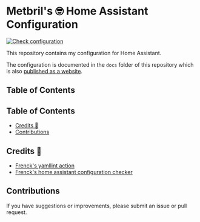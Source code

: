 # Metbril's 🤓 Home Assistant Configuration

[![Check configuration][check-badge]][check-log]

This repository contains my configuration for Home Assistant.

The configuration is documented in the `docs` folder of this repository which is also [published as a website][docs].

## Table of Contents

<!-- START doctoc generated TOC please keep comment here to allow auto update -->
<!-- DON'T EDIT THIS SECTION, INSTEAD RE-RUN doctoc TO UPDATE -->
## Table of Contents

- [Credits 🙏](#credits-)
- [Contributions](#contributions)

<!-- END doctoc generated TOC please keep comment here to allow auto update -->

## Credits 🙏

- [Frenck's yamllint action](https://github.com/frenck/action-yamllint)
- [Frenck's home assistant configuration checker](https://github.com/frenck/action-home-assistant)

## Contributions

If you have suggestions or improvements, please submit an issue or pull request.

[check-badge]: https://github.com/metbril/home-assistant-config/workflows/Check%20configuration/badge.svg
[check-log]: https://github.com/metbril/home-assistant-config/actions?query=workflow%3A%22Check+configuration%22
[docs]: https://metbril.github.io/home-assistant-config/
